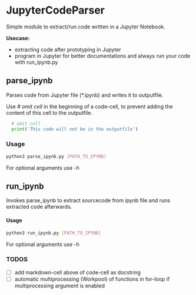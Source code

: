 # JupyterCodeParser
Simple module to extract/run code written in a Jupyter Notebook.  
  
**Usecase:** 
- extracting code after prototyping in Jupyter
- program in Jupyter for better documentations and always run your code with run_ipynb.py 

## parse_ipynb
Parses code from Jupyter file (\*.ipynb) and writes it to outputfile.  
  

Use *# omit cell* in the beginning of a code-cell, to prevent adding the content of this cell to the outputfile.
```python 
  # omit cell
  print('This code will not be in the outputfile')
```

### Usage 
```bash
python3 parse_ipynb.py [PATH_TO_IPYNB]
```
For optional arguments use -h
## run_ipynb
Invokes parse_ipynb to extract sourcecode from ipynb file and runs extracted code afterwards.
#### Usage 
```bash
python3 run_ipynb.py [PATH_TO_IPYNB]
```
For optional arguments use -h

### TODOS
- [ ] add markdown-cell above of code-cell as docstring  
- [ ] automatic multiprocessing (Workpool) of functions in for-loop if multiprocessing argument is enabled  
